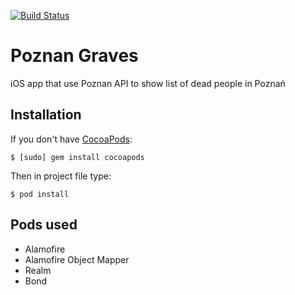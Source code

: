 [![Build Status](https://travis-ci.org/KarolMajka/Groby-Poznanskie-API.svg?branch=master)](https://travis-ci.org/KarolMajka/Groby-Poznanskie-API)
# Poznan Graves
iOS app that use Poznan API to show list of dead people in Poznań

## Installation
If you don't have [CocoaPods](https://cocoapods.org/):
 
`$ [sudo] gem install cocoapods`
 
Then in project file type:
 
`$ pod install`

## Pods used
- Alamofire
- Alamofire Object Mapper
- Realm
- Bond
